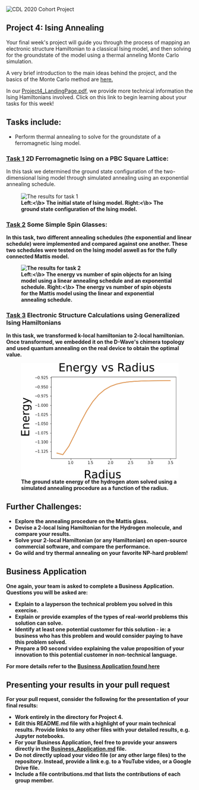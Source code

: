 ![CDL 2020 Cohort Project](../figures/CDL_logo.jpg)
## Project 4: Ising Annealing

Your final week's project will guide you through the process of mapping an electronic structure Hamiltonian to a classical Ising model, and then solving for the groundstate of the model using a thermal anneling Monte Carlo simulation.

A very brief introduction to the main ideas behind the project, and the basics of the Monte Carlo method are
[here.](https://github.com/CDL-Quantum/CohortProject_2020/blob/master/CDL_2020_docs.pdf)

In our [Project4_LandingPage.pdf](https://github.com/CDL-Quantum/CohortProject_2020/blob/master/Project_4_Ising_Annealer/Project4_LandingPage.pdf),
we provide more technical information the Ising Hamiltonians involved.
Click on this link to begin learning about your tasks for this week!

## Tasks include:
* Perform thermal annealing to solve for the groundstate of a ferromagnetic Ising model.

### [Task 1](Task_1.ipynb) 2D Ferromagnetic Ising on a PBC Square Lattice: 
In this task we determined the ground state configuration of the two-dimensional Ising model through simulated annealing
using an exponential annealing schedule.

<p align="center">
<figure>
  <img src="img/Task1_results.png" alt="The results for task 1" align="center">
  <figcaption> <b>Left:<\b> The initial state of Ising model.  <b>Right:<\b> The ground state configuration of the Ising model. </figcaption>
</figure>
</p>

### [Task 2](Task_2.ipynb) Some Simple Spin Glasses:
In this task, two different annealing schedules (the exponential and linear schedule) were implemented and compared
against one another. These two schedules were tested on the Ising model aswell as for the fully 
connected Mattis model. 

<p align="center">
<figure>
  <img src="img/Task2_comparison.png" alt="The results for task 2" style="width: 30%; height: 30%">
  <figcaption> <b>Left:<\b> The energy vs number of spin objects for an Ising model using a linear annealing schedule and an exponential schedule. 
  <b>Right:<\b> The energy vs number of spin objests for the Mattis model using the linear and exponential annealing schedule. </figcaption>
</figure>
</p>


### [Task 3](Task_3.ipynb) Electronic Structure Calculations using Generalized Ising Hamiltonians
In this task, we transformed k-local hamiltonian to 2-local hamiltonian. Once transformed, we embedded 
it on the D-Wave's chimera topology and used quantum annealing on the real device to obtain the optimal value.

<p align="center">
<figure>
  <img src="img/Task3_Energy_vs_radius.png" alt="The results for task 3" align="center">
  <figcaption>The ground state energy of the hydrogen atom solved using a simulated annealing procedure as a function of the radius.</figcaption>
</figure>
</p>



## Further Challenges: 
* Explore the annealing procedure on the Mattis glass.
* Devise a 2-local Ising Hamiltonian for the Hydrogen molecule, and compare your results.
* Solve your 2-local Hamiltonian (or any Hamiltonian) on open-source commercial software, and compare the performance.
* Go wild and try thermal annealing on your favorite NP-hard problem!

## Business Application
One again, your team is asked to complete a Business Application. Questions you will be asked are:

* Explain to a layperson the technical problem you solved in this exercise.
* Explain or provide examples of the types of real-world problems this solution can solve.
* Identify at least one potential customer for this solution - ie: a business who has this problem and would consider paying to have this problem solved.
* Prepare a 90 second video explaining the value proposition of your innovation to this potential customer in non-technical language.

For more details refer to the [Business Application found here](./Business_Application.md)

## Presenting your results in your pull request
For your pull request, consider the following for the presentation of your final results:
- Work entirely in the directory for Project 4.
- Edit this README.md file with a highlight of your main technical results.  Provide links to any other files with your detailed results, e.g. Jupyter notebooks.
- For your Business Application, feel free to provide your answers directly in the 
[Business_Application.md](./Business_Application.md) file.
- Do not directly upload your video file (or any other large files) to the repository.  Instead, provide a link e.g. to a YouTube video, or a Google Drive file.
- Include a file contributions.md that lists the contributions of each group member.
